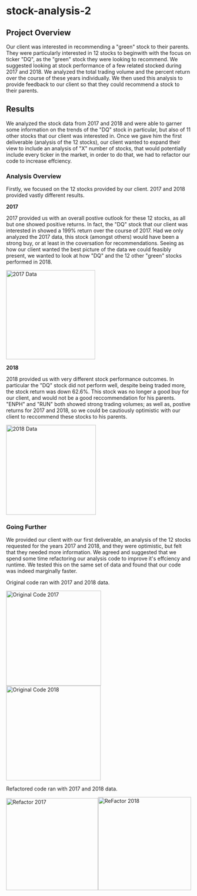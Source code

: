 # stock-analysis-2

## Project Overview

Our client was interested in recommending a "green" stock to their parents.  They were particularly interested in 12 stocks to beginwith with the focus on ticker "DQ", as the "green" stock they were looking to recommend.  We suggested looking at stock performance of a few related stocked during 2017 and 2018.  We analyzed the total trading volume and the percent return over the course of these years individually.  We then used this analysis to provide feedback to our client so that they could recommend a stock to their parents. 


## Results

We analyzed the stock data from 2017 and 2018 and were able to garner some information on the trends of the "DQ" stock in particular, but also of 11 other stocks that our client was interested in.  Once we gave him the first deliverable (analysis of the 12 stocks), our client wanted to expand their view to include an analysis of "X" number of stocks, that would potentially include every ticker in the market, in order to do that, we had to refactor our code to increase effciency.

### Analysis Overview

Firstly, we focused on the 12 stocks provided by our client.  2017 and 2018 provided vastly different results.

**2017**

2017 provided us with an overall postive outlook for these 12 stocks, as all but one showed positive returns.  In fact, the "DQ" stock that our client was interested in showed a 199% return over the course of 2017.  Had we only analyzed the 2017 data, this stock (amongst others) would have been a strong buy, or at least in the coversation for recommendations.  Seeing as how our client wanted the best picture of the data we could feasibly present, we wanted to look at how "DQ" and the 12 other "green" stocks performed in 2018.

<img width="242" alt="2017 Data" src="https://user-images.githubusercontent.com/6634774/164778987-472f5cdc-dcda-4a08-8a75-61174999e4c9.png">

**2018**

2018 provided us with very different stock performance outcomes.  In particular the "DQ" stock did not perform well, despite being traded more, the stock return was down 62.6%.  This stock was no longer a good buy for our client, and would not be a good reccommendation for his parents.  "ENPH" and "RUN" both showed strong trading volumes; as well as, postive returns for 2017 and 2018, so we could be cautiously optimistic with our client to reccommend these stocks to his parents.

<img width="244" alt="2018 Data" src="https://user-images.githubusercontent.com/6634774/164779414-89f0fa87-1f4a-4da7-8428-6d1c96c2b00d.png">

### Going Further

We provided our client with our first deliverable, an analysis of the 12 stocks requested for the years 2017 and 2018, and they were optimistic, but felt that they needed more information.  We agreed and suggested that we spend some time refactoring our analysis code to improve it's effciency and runtime.  We tested this on the same set of data and found that our code was indeed marginally faster.

Original code ran with 2017 and 2018 data.

<img width="258" alt="Original Code 2017" src="https://user-images.githubusercontent.com/6634774/164780740-7bb5007d-63e0-472a-b353-af217c6f81de.png"><img width="257" alt="Original Code 2018" src="https://user-images.githubusercontent.com/6634774/164780793-ded9bd7b-4102-43c3-ae0c-5ff44139056a.png">

Refactored code ran with 2017 and 2018 data.

<img width="250" alt="Refactor 2017" src="https://user-images.githubusercontent.com/6634774/164780932-a53b41e3-0815-42d8-97ce-66a2514221df.png"><img width="253" alt="ReFactor 2018" src="https://user-images.githubusercontent.com/6634774/164780934-19fe3b7d-bfc9-439e-8481-ddc83488f84c.png">

